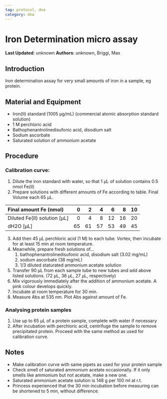 ```yaml
---
tag: protocol, dna
category: dna
---
```

# Iron Determination micro assay

**Last Updated**: unknown
**Authors**: unknown, Briggi, Max

## Introduction
Iron determination assay for very small amounts of iron in a sample, eg protein. 

## Material and Equipment
- Iron(II) standard (1005 µg/mL) (commercial atomic absorption standard solution)
- 1 M perchloric acid
- Bathophenantrolinedisufonic acid, disodium salt
- Sodium ascorbate
- Saturated solution of ammonium acetate


## Procedure
### Calibration curve:
1. Dilute the iron standard with water, so that 1 µL of solution contains 0.5 nmol Fe(II)
2. Prepare solutions with different amounts of Fe according to table. Final Volume each 65 µL.

| Final amount Fe (nmol)       | 0  | 2  | 4  | 6  | 8  | 10 |
|:-----------------------------|---:|---:|---:|---:|---:|---:|
| Diluted Fe(II) solution [µL] | 0  | 4  | 8  | 12 | 16 | 20 |
| dH2O [µL]                    | 65 | 61 | 57 | 53 | 49 | 45 |

3. Add then 45 µL perchloric acid (1 M) to each tube. Vortex, then incubate for at least 15 min at room temperature.
2. Meanwhile, prepare fresh solutions of...
	1. bathophenantrolinedisufonic acid, disodium salt (3.02 mg/mL)
	2. sodium ascorbate (38 mg/mL)
	3. 1/3 diluted staturated ammonium acetate solution
1. Transfer 90 µL from each sample tube to new tubes and add above listed solutions. (72 µL, 36 µL, 27 µL, respectively)
2. Mix vigorously immediately after the addition of ammonium acetate. A pink colour develops quickly.
3. Incubate at room temperature for 30 min.
4. Measure Abs at 535 nm. Plot Abs against amount of Fe.

### Analysing protein samples
1. Use up to 65 µL of a protein sample, complete with water if necessary
2. After incubation with perchloric acid, centrifuge the sample to remove precipitated protein. Proceed with the same method as used for calibration curve.

## Notes
- Make calibration curve with same pipets as used for your protein sample
- Check smell of saturated ammonium acetate occasionally. If it only smells like ammonium but not acetate, make a new one.
- Saturated ammonium acetate solution is 148 g per 100 ml at r.t.
- Princess experienced that the 30 min incubation before measuring can be shortened to 5 min, without difference.